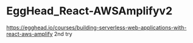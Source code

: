 # EggHead_React-AWSAmplifyv2
https://egghead.io/courses/building-serverless-web-applications-with-react-aws-amplify 2nd try
